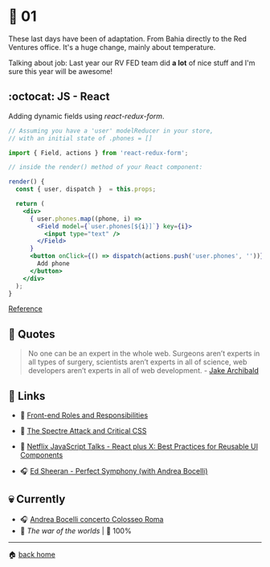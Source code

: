 # :pushpin: 01

These last days have been of adaptation. From Bahia directly to the Red Ventures office. It's a huge change, mainly about temperature. 

Talking about job: Last year our RV FED team did **a lot** of nice stuff and I'm sure this year will be awesome!

## :octocat: JS - React

Adding dynamic fields using _react-redux-form_.

```jsx
// Assuming you have a 'user' modelReducer in your store,
// with an initial state of .phones = []

import { Field, actions } from 'react-redux-form';

// inside the render() method of your React component:

render() {
  const { user, dispatch }  = this.props;

  return (
    <div>
      { user.phones.map((phone, i) =>
        <Field model={`user.phones[${i}]`} key={i}>
          <input type="text" />
        </Field>
      }
      <button onClick={() => dispatch(actions.push('user.phones', ''))}>
        Add phone
      </button>
    </div>
  );
}
```

[Reference](https://github.com/davidkpiano/react-redux-form/issues/308)

## :speech_balloon: Quotes

> No one can be an expert in the whole web. Surgeons aren’t experts in all types of surgery, scientists aren’t experts in all of science, web developers aren’t experts in all of web development. - [Jake Archibald](https://jakearchibald.com/2015/if-we-stand-still-we-go-backwards/)

## :link: Links

* :pencil: [Front-end Roles and Responsibilities](https://hackernoon.com/front-end-roles-and-responsibilities-6ee8654f1649)
* :pencil: [The Spectre Attack and Critical CSS](https://www.filamentgroup.com/lab/spectre-js-cookie.html)
* :movie_camera: [Netflix JavaScript Talks - React plus X: Best Practices for Reusable UI Components](https://www.youtube.com/watch?v=Yy7gFgETp0o)

* :headphones: [Ed Sheeran - Perfect Symphony (with Andrea Bocelli)
](https://www.youtube.com/watch?v=eiDiKwbGfIY)

## :skull: Currently

* :headphones: [Andrea Bocelli concerto Colosseo Roma](https://www.youtube.com/watch?v=NI2ZaZCh_Wk&t=7s)
* :book: _The war of the worlds_ | :checkered_flag: 100%

---

:house: [back home](../../../..#home)